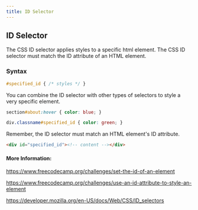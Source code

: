 ```yaml
---
title: ID Selector
---
```

## ID Selector
The CSS ID selector applies styles to a specific html element. The CSS ID selector must match the ID attribute of an HTML element.

### Syntax
```css
#specified_id { /* styles */ }
```
You can combine the ID selector with other types of selectors to style a very specific element.
```css
section#about:hover { color: blue; }

div.classname#specified_id { color: green; }
```


Remember, the ID selector must match an HTML element's ID attribute.
```html
<div id="specified_id"><!-- content --></div>
```

#### More Information:
<a href="https://www.freecodecamp.org/challenges/set-the-id-of-an-element">https://www.freecodecamp.org/challenges/set-the-id-of-an-element</a>

<a href="https://www.freecodecamp.org/challenges/use-an-id-attribute-to-style-an-element">https://www.freecodecamp.org/challenges/use-an-id-attribute-to-style-an-element</a>

<a href="https://developer.mozilla.org/en-US/docs/Web/CSS/ID_selectors">https://developer.mozilla.org/en-US/docs/Web/CSS/ID_selectors</a>
